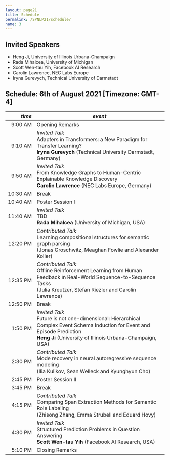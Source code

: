 ```yaml
---
layout: page21
title: Schedule
permalink: /SPNLP21/schedule/
name: 3
---
```


## Invited Speakers

-   Heng Ji, University of Illinois Urbana-Champaign
-   Rada Mihalcea, University of Michigan 
-   Scott Wen-tau Yih, Facebook AI Research 
-   Carolin Lawrence, NEC Labs Europe 
-   Iryna Gurevych, Technical University of Darmstadt 

## Schedule: 6th of August 2021 [Timezone: GMT-4]

<div class="scheduletable" markdown="block">
  
|_time_| _event_|
|-----:|-------|
|  9:00&nbsp;AM | Opening Remarks |
|  9:10&nbsp;AM | _Invited Talk_<br/>Adapters in Transformers: a New Paradigm for Transfer Learning?<br/>**Iryna Gurevych** (Technical University Darmstadt, Germany) |
|  9:50&nbsp;AM | _Invited Talk_<br/>From Knowledge Graphs to Human-Centric Explainable Knowledge Discovery<br/>**Carolin Lawrence** (NEC Labs Europe, Germany) |
| 10:30&nbsp;AM |  Break |
| 10:40&nbsp;AM |  Poster Session I |
| 11:40&nbsp;AM | _Invited Talk_<br/>TBD<br/>**Rada Mihalcea** (University of Michigan, USA) |
| 12:20&nbsp;PM | _Contributed Talk_<br/>Learning compositional structures for semantic graph parsing<br/>(Jonas Groschwitz, Meaghan Fowlie and Alexander Koller)|
| 12:35&nbsp;PM | _Contributed Talk_<br/>Offline Reinforcement Learning from Human Feedback in Real-World Sequence-to-Sequence Tasks<br/>(Julia Kreutzer, Stefan Riezler and Carolin Lawrence) |
| 12:50&nbsp;PM |  Break |
|  1:50&nbsp;PM | _Invited Talk_<br/>Future is not one-dimensional: Hierarchical Complex Event Schema Induction for Event and Episode Prediction<br/>**Heng Ji** (University of Illinois Urbana-Champaign, USA) |
|  2:30&nbsp;PM | _Contributed Talk_<br/>Mode recovery in neural autoregressive sequence modeling<br/>(Ilia Kulikov, Sean Welleck and Kyunghyun Cho)|  
|  2:45&nbsp;PM | Poster Session II |
|  3:45&nbsp;PM |  Break |
|  4:15&nbsp;PM | _Contributed Talk_<br/>Comparing Span Extraction Methods for Semantic Role Labeling<br/>(Zhisong Zhang, Emma Strubell and Eduard Hovy) |
|  4:30&nbsp;PM | _Invited Talk_<br/>Structured Prediction Problems in Question Answering<br/>**Scott Wen-tau Yih** (Facebook AI Research, USA)  |
|  5:10&nbsp;PM | Closing Remarks  |

</div>
